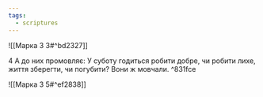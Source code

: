 ```yaml
---
tags:
  - scriptures
---
```


![[Марка 3 3#^bd2327]]

4 А до них промовляє: У суботу годиться робити добре, чи робити лихе, життя зберегти, чи погубити? Вони ж мовчали. ^831fce

![[Марка 3 5#^ef2838]]